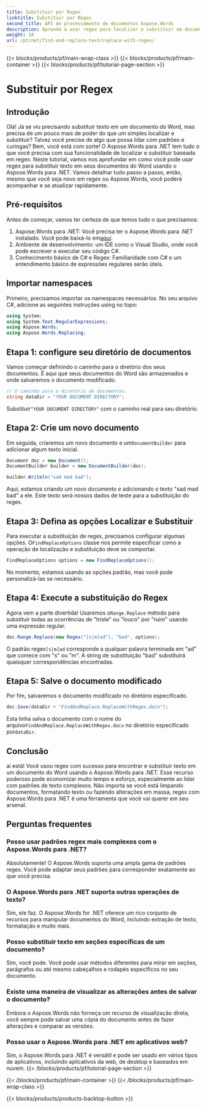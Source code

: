 ```yaml
---
title: Substituir por Regex
linktitle: Substituir por Regex
second_title: API de processamento de documentos Aspose.Words
description: Aprenda a usar regex para localizar e substituir em documentos do Word com Aspose.Words para .NET. Siga nosso guia detalhado passo a passo para dominar a manipulação de texto.
weight: 10
url: /pt/net/find-and-replace-text/replace-with-regex/
---
```


{{< blocks/products/pf/main-wrap-class >}}
{{< blocks/products/pf/main-container >}}
{{< blocks/products/pf/tutorial-page-section >}}

# Substituir por Regex

## Introdução

Olá! Já se viu precisando substituir texto em um documento do Word, mas precisa de um pouco mais de poder do que um simples localizar e substituir? Talvez você precise de algo que possa lidar com padrões e curingas? Bem, você está com sorte! O Aspose.Words para .NET tem tudo o que você precisa com sua funcionalidade de localizar e substituir baseada em regex. Neste tutorial, vamos nos aprofundar em como você pode usar regex para substituir texto em seus documentos do Word usando o Aspose.Words para .NET. Vamos detalhar tudo passo a passo, então, mesmo que você seja novo em regex ou Aspose.Words, você poderá acompanhar e se atualizar rapidamente.

## Pré-requisitos

Antes de começar, vamos ter certeza de que temos tudo o que precisamos:
1. Aspose.Words para .NET: Você precisa ter o Aspose.Words para .NET instalado. Você pode baixá-lo em[aqui](https://releases.aspose.com/words/net/).
2. Ambiente de desenvolvimento: um IDE como o Visual Studio, onde você pode escrever e executar seu código C#.
3. Conhecimento básico de C# e Regex: Familiaridade com C# e um entendimento básico de expressões regulares serão úteis.

## Importar namespaces

Primeiro, precisamos importar os namespaces necessários. No seu arquivo C#, adicione as seguintes instruções using no topo:

```csharp
using System;
using System.Text.RegularExpressions;
using Aspose.Words;
using Aspose.Words.Replacing;
```

## Etapa 1: configure seu diretório de documentos

Vamos começar definindo o caminho para o diretório dos seus documentos. É aqui que seus documentos do Word são armazenados e onde salvaremos o documento modificado.

```csharp
// O caminho para o diretório de documentos.
string dataDir = "YOUR DOCUMENT DIRECTORY";
```

 Substituir`"YOUR DOCUMENT DIRECTORY"` com o caminho real para seu diretório.

## Etapa 2: Crie um novo documento

 Em seguida, criaremos um novo documento e um`DocumentBuilder` para adicionar algum texto inicial.

```csharp
Document doc = new Document();
DocumentBuilder builder = new DocumentBuilder(doc);

builder.Writeln("sad mad bad");
```

Aqui, estamos criando um novo documento e adicionando o texto "sad mad bad" a ele. Este texto será nossos dados de teste para a substituição do regex.

## Etapa 3: Defina as opções Localizar e Substituir

 Para executar a substituição de regex, precisamos configurar algumas opções. O`FindReplaceOptions` classe nos permite especificar como a operação de localização e substituição deve se comportar.

```csharp
FindReplaceOptions options = new FindReplaceOptions();
```

No momento, estamos usando as opções padrão, mas você pode personalizá-las se necessário.

## Etapa 4: Execute a substituição do Regex

 Agora vem a parte divertida! Usaremos o`Range.Replace` método para substituir todas as ocorrências de "triste" ou "louco" por "ruim" usando uma expressão regular.

```csharp
doc.Range.Replace(new Regex("[s|m]ad"), "bad", options);
```

 O padrão regex`[s|m]ad` corresponde a qualquer palavra terminada em "ad" que comece com "s" ou "m". A string de substituição "bad" substituirá quaisquer correspondências encontradas.

## Etapa 5: Salve o documento modificado

Por fim, salvaremos o documento modificado no diretório especificado.

```csharp
doc.Save(dataDir + "FindAndReplace.ReplaceWithRegex.docx");
```

 Esta linha salva o documento com o nome do arquivo`FindAndReplace.ReplaceWithRegex.docx` no diretório especificado por`dataDir`.

## Conclusão

aí está! Você usou regex com sucesso para encontrar e substituir texto em um documento do Word usando o Aspose.Words para .NET. Esse recurso poderoso pode economizar muito tempo e esforço, especialmente ao lidar com padrões de texto complexos. Não importa se você está limpando documentos, formatando texto ou fazendo alterações em massa, regex com Aspose.Words para .NET é uma ferramenta que você vai querer em seu arsenal.

## Perguntas frequentes

### Posso usar padrões regex mais complexos com o Aspose.Words para .NET?  
Absolutamente! O Aspose.Words suporta uma ampla gama de padrões regex. Você pode adaptar seus padrões para corresponder exatamente ao que você precisa.

### O Aspose.Words para .NET suporta outras operações de texto?  
Sim, ele faz. O Aspose.Words for .NET oferece um rico conjunto de recursos para manipular documentos do Word, incluindo extração de texto, formatação e muito mais.

### Posso substituir texto em seções específicas de um documento?  
Sim, você pode. Você pode usar métodos diferentes para mirar em seções, parágrafos ou até mesmo cabeçalhos e rodapés específicos no seu documento.

### Existe uma maneira de visualizar as alterações antes de salvar o documento?  
Embora o Aspose.Words não forneça um recurso de visualização direta, você sempre pode salvar uma cópia do documento antes de fazer alterações e comparar as versões.

### Posso usar o Aspose.Words para .NET em aplicativos web?  
Sim, o Aspose.Words para .NET é versátil e pode ser usado em vários tipos de aplicativos, incluindo aplicativos da web, de desktop e baseados em nuvem.
{{< /blocks/products/pf/tutorial-page-section >}}

{{< /blocks/products/pf/main-container >}}
{{< /blocks/products/pf/main-wrap-class >}}

{{< blocks/products/products-backtop-button >}}
